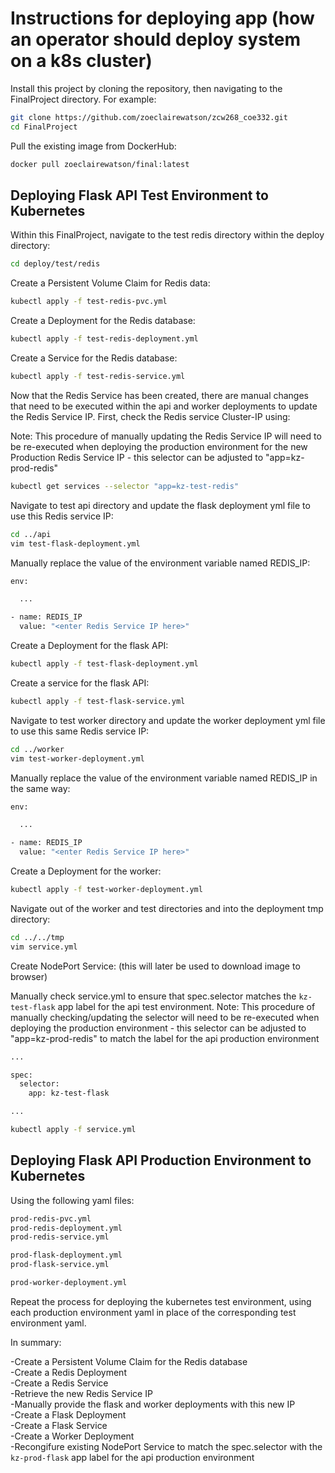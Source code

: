 
# Instructions for deploying app (how an operator should deploy system on a k8s cluster)

	
Install this project by cloning the repository, then navigating to the FinalProject directory. For example:

```bash
git clone https://github.com/zoeclairewatson/zcw268_coe332.git 
cd FinalProject
```

Pull the existing image from DockerHub:

```bash
docker pull zoeclairewatson/final:latest
```


## Deploying Flask API Test Environment to Kubernetes

Within this FinalProject, navigate to the test redis directory within the deploy directory:

```bash
cd deploy/test/redis
```

Create a Persistent Volume Claim for Redis data:

```bash
kubectl apply -f test-redis-pvc.yml
```

Create a Deployment for the Redis database:

```bash
kubectl apply -f test-redis-deployment.yml
```

Create a Service for the Redis database:

```bash
kubectl apply -f test-redis-service.yml
```

Now that the Redis Service has been created, there are manual changes that need to be executed within the api and worker deployments to update the Redis Service IP. First, check the Redis service Cluster-IP using:

Note: This procedure of manually updating the Redis Service IP will need to be re-executed when deploying the production environment for the new Production Redis Service IP - this selector can be adjusted to "app=kz-prod-redis"

```bash
kubectl get services --selector "app=kz-test-redis"
```

Navigate to test api directory and update the flask deployment yml file to use this Redis service IP:

```bash
cd ../api
vim test-flask-deployment.yml
```

Manually replace the value of the environment variable named REDIS_IP:

```bash
env:

  ...

- name: REDIS_IP
  value: "<enter Redis Service IP here>"
```

Create a Deployment for the flask API:

```bash
kubectl apply -f test-flask-deployment.yml
```

Create a service for the flask API:

```bash
kubectl apply -f test-flask-service.yml
```

Navigate to test worker directory and update the worker deployment yml file to use this same Redis service IP:

```bash
cd ../worker
vim test-worker-deployment.yml
```

Manually replace the value of the environment variable named REDIS_IP in the same way:

```bash
env:

  ...

- name: REDIS_IP
  value: "<enter Redis Service IP here>"
```

Create a Deployment for the worker:

```bash
kubectl apply -f test-worker-deployment.yml
```

Navigate out of the worker and test directories and into the deployment tmp directory:

```bash
cd ../../tmp
vim service.yml
```

Create NodePort Service:
(this will later be used to download image to browser)

Manually check service.yml to ensure that spec.selector matches the ```kz-test-flask``` app label for the api test environment.
Note: This procedure of manually checking/updating the selector will need to be re-executed when deploying the production environment - this selector can be adjusted to "app=kz-prod-redis" to match the label for the api production environment

```bash
...

spec:
  selector:
    app: kz-test-flask

...
```

```bash
kubectl apply -f service.yml
```

## Deploying Flask API Production Environment to Kubernetes

Using the following yaml files:

```bash
prod-redis-pvc.yml
prod-redis-deployment.yml
prod-redis-service.yml

prod-flask-deployment.yml
prod-flask-service.yml

prod-worker-deployment.yml
```

Repeat the process for deploying the kubernetes test environment, using each production environment yaml in place of the corresponding test environment yaml.

In summary:

-Create a Persistent Volume Claim for the Redis database\
-Create a Redis Deployment\
-Create a Redis Service\
-Retrieve the new Redis Service IP\
-Manually provide the flask and worker deployments with this new IP\
-Create a Flask Deployment\
-Create a Flask Service\
-Create a Worker Deployment\
-Recongifure existing NodePort Service to match the spec.selector with the ```kz-prod-flask``` app label for the api production environment



